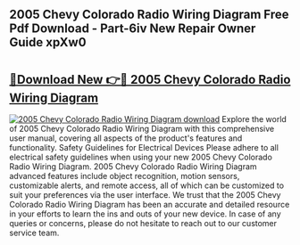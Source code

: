 ## 2005 Chevy Colorado Radio Wiring Diagram Free Pdf Download - Part-6iv New Repair Owner Guide xpXw0

# <h2><a href="http://dfm8yk.blite.top/?on=2005+Chevy+Colorado+Radio+Wiring+Diagram">🔗Download New 👉🔴 2005 Chevy Colorado Radio Wiring Diagram</a></h2>

[![2005 Chevy Colorado Radio Wiring Diagram download](https://i.imgur.com/lujVjoI.png)](http://dfm8yk.blite.top/?on=2005+Chevy+Colorado+Radio+Wiring+Diagram)
Explore the world of 2005 Chevy Colorado Radio Wiring Diagram with this comprehensive user manual, covering all aspects of the product's features and functionality. Safety Guidelines for Electrical Devices Please adhere to all electrical safety guidelines when using your new 2005 Chevy Colorado Radio Wiring Diagram. 2005 Chevy Colorado Radio Wiring Diagram advanced features include object recognition, motion sensors, customizable alerts, and remote access, all of which can be customized to suit your preferences via the user interface. We trust that the 2005 Chevy Colorado Radio Wiring Diagram has been an accurate and detailed resource in your efforts to learn the ins and outs of your new device. In case of any queries or concerns, please do not hesitate to reach out to our customer service team.
